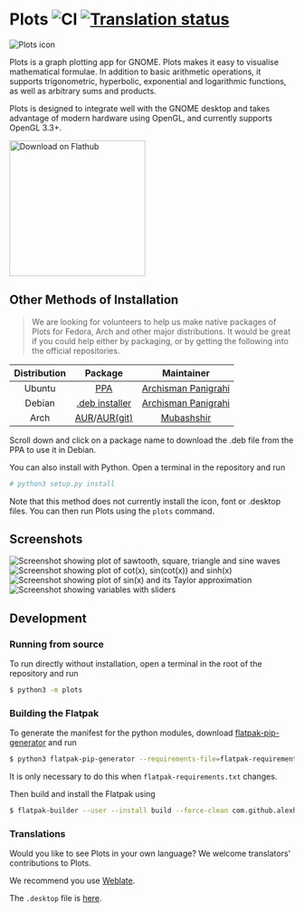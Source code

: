 # Plots ![CI](https://github.com/alexhuntley/Plots/workflows/CI/badge.svg) [![Translation status](https://hosted.weblate.org/widgets/plots/-/plots/svg-badge.svg)](https://hosted.weblate.org/engage/plots/)
![Plots icon](res/com.github.alexhuntley.Plots.svg)

Plots is a graph plotting app for GNOME. Plots makes it easy to visualise
mathematical formulae. In addition to basic arithmetic operations, it supports
trigonometric, hyperbolic, exponential and logarithmic functions, as well as
arbitrary sums and products.

Plots is designed to integrate well with the GNOME desktop and takes advantage
of modern hardware using OpenGL, and currently supports OpenGL 3.3+.

<a href='https://flathub.org/apps/details/com.github.alexhuntley.Plots'><img width='240' alt='Download on Flathub' src='https://flathub.org/assets/badges/flathub-badge-en.png'/></a>

## Other Methods of Installation
> We are looking for volunteers to help us make native packages of Plots for Fedora, Arch and other major distributions. It would be great if you could help either by packaging, or by getting the following into the official repositories.

| Distribution | Package | Maintainer |
|:-:|:-:|:-:|
| Ubuntu | [PPA](https://launchpad.net/~apandada1/+archive/ubuntu/plots) | [Archisman Panigrahi](https://github.com/apandada1) |
| Debian | [.deb installer](https://launchpad.net/~apandada1/+archive/ubuntu/plots/+packages) | [Archisman Panigrahi](https://github.com/apandada1) |
| Arch | [AUR](https://aur.archlinux.org/packages/plots/)/[AUR(git)](https://aur.archlinux.org/packages/plots-git/) | [Mubashshir](https://github.com/ahmubashshir) |


Scroll down and click on a package name to download the .deb file from the PPA to use it in Debian.

You can also install with Python. Open a terminal in the repository and run

```bash
# python3 setup.py install
```
Note that this method does not currently install the icon, font or .desktop files. You can then run Plots using the `plots` command.

## Screenshots

![Screenshot showing plot of sawtooth, square, triangle and sine waves](res/screenshot_fourier.png)
![Screenshot showing plot of cot(x), sin(cot(x)) and sinh(x)](res/screenshot_trig_hyperbolic.png)
![Screenshot showing plot of sin(x) and its Taylor approximation](res/screenshot_sine_taylor.png)
![Screenshot showing variables with sliders](res/screenshot_variables.png)

## Development
### Running from source
To run directly without installation, open a terminal in the root of the repository and run
```bash
$ python3 -m plots
```
### Building the Flatpak
To generate the manifest for the python modules, download [flatpak-pip-generator](https://github.com/flatpak/flatpak-builder-tools/tree/master/pip) and run
```bash
$ python3 flatpak-pip-generator --requirements-file=flatpak-requirements.txt --no-build-isolation
```
It is only necessary to do this when `flatpak-requirements.txt` changes.

Then build and install the Flatpak using
```bash
$ flatpak-builder --user --install build --force-clean com.github.alexhuntley.Plots.json
```
### Translations
Would you like to see Plots in your own language? We welcome translators' contributions to Plots.

We recommend you use [Weblate](https://hosted.weblate.org/engage/plots/).

The `.desktop` file is [here](/main/res/com.github.alexhuntley.Plots.desktop).
